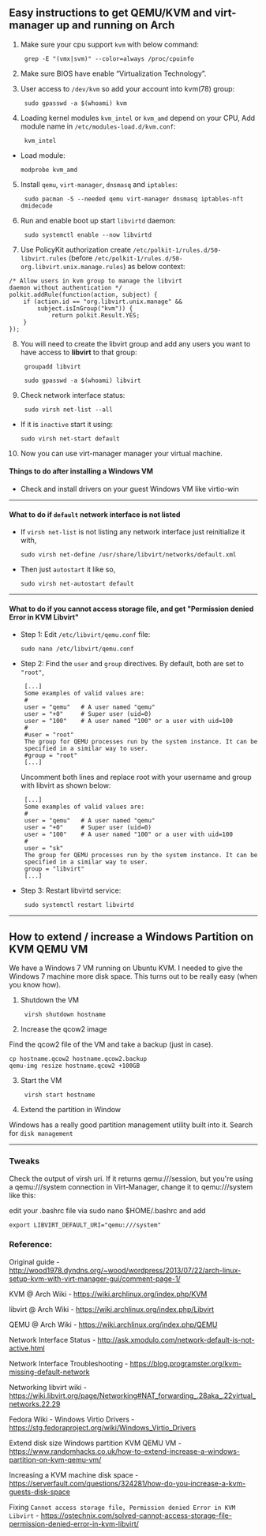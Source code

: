 ## Easy instructions to get QEMU/KVM and virt-manager up and running on Arch

1. Make sure your cpu support `kvm` with below command:

        grep -E "(vmx|svm)" --color=always /proc/cpuinfo

2. Make sure BIOS have enable “Virtualization Technology”.

3. User access to `/dev/kvm` so add your account into kvm(78) group:

        sudo gpasswd -a $(whoami) kvm

4. Loading kernel modules `kvm_intel` or `kvm_amd` depend on your CPU, Add module name in `/etc/modules-load.d/kvm.conf`:

        kvm_intel

  * Load module:

        modprobe kvm_amd

5. Install `qemu`, `virt-manager`, `dnsmasq` and `iptables`:

        sudo pacman -S --needed qemu virt-manager dnsmasq iptables-nft dmidecode

6. Run and enable boot up start `libvirtd` daemon:

        sudo systemctl enable --now libvirtd


7. Use PolicyKit authorization create `/etc/polkit-1/rules.d/50-libvirt.rules` (before `/etc/polkit-1/rules.d/50-org.libvirt.unix.manage.rules`) as below context:

```
/* Allow users in kvm group to manage the libvirt
daemon without authentication */
polkit.addRule(function(action, subject) {
    if (action.id == "org.libvirt.unix.manage" &&
        subject.isInGroup("kvm")) {
            return polkit.Result.YES;
    }
});
```

8. You will need to create the libvirt group and add any users you want to have access to **libvirt** to that group:

        groupadd libvirt
    
        sudo gpasswd -a $(whoami) libvirt


9. Check network interface status:

        sudo virsh net-list --all

  * If it is `inactive` start it using:

        sudo virsh net-start default  

10. Now you can use virt-manager manager your virtual machine.

#### Things to do after installing a Windows VM

  * Check and install drivers on your guest Windows VM like virtio-win

---

#### What to do if `default` network interface is not listed

   * If `virsh net-list` is not listing any network interface just reinitialize it with,
   
         sudo virsh net-define /usr/share/libvirt/networks/default.xml
   
   * Then just `autostart` it like so,
   
         sudo virsh net-autostart default 

---



#### What to do if you cannot access storage file, and get "Permission denied Error in KVM Libvirt"

   * Step 1: Edit `/etc/libvirt/qemu.conf` file:
   
         sudo nano /etc/libvirt/qemu.conf
   
   * Step 2: Find the `user` and `group` directives. By default, both are set to `"root"`,
   
          [...] 
          Some examples of valid values are:
          #
          user = "qemu"   # A user named "qemu"
          user = "+0"     # Super user (uid=0)
          user = "100"    # A user named "100" or a user with uid=100
          #
          #user = "root"
          The group for QEMU processes run by the system instance. It can be
          specified in a similar way to user.
          #group = "root"
          [...]

     Uncomment both lines and replace root with your username and group with libvirt as shown below:

          [...] 
          Some examples of valid values are:
          #
          user = "qemu"   # A user named "qemu"
          user = "+0"     # Super user (uid=0)
          user = "100"    # A user named "100" or a user with uid=100
          #
          user = "sk"
          The group for QEMU processes run by the system instance. It can be
          specified in a similar way to user.
          group = "libvirt"
          [...]

   * Step 3: Restart libvirtd service:

          sudo systemctl restart libvirtd


---
  
## How to extend / increase a Windows Partition on KVM QEMU VM

We have a Windows 7 VM running on Ubuntu KVM. I needed to give the Windows 7 machine more disk space. This turns out to be really easy (when you know how).

1. Shutdown the VM

        virsh shutdown hostname

2. Increase the qcow2 image

Find the qcow2 file of the VM and take a backup (just in case).

    cp hostname.qcow2 hostname.qcow2.backup
    qemu-img resize hostname.qcow2 +100GB
    
3. Start the VM

        virsh start hostname

4. Extend the partition in Window

Windows has a really good partition management utility built into it. Search for `disk management`

---

### Tweaks

Check the output of virsh uri. If it returns qemu:///session, but you're using a qemu:///system connection in Virt-Manager, change it to qemu:///system like this:

edit your .bashrc file via sudo nano $HOME/.bashrc and add

    export LIBVIRT_DEFAULT_URI="qemu:///system"

### Reference:

Original guide - http://wood1978.dyndns.org/~wood/wordpress/2013/07/22/arch-linux-setup-kvm-with-virt-manager-gui/comment-page-1/
 
KVM @ Arch Wiki - https://wiki.archlinux.org/index.php/KVM

libvirt @ Arch Wiki - https://wiki.archlinux.org/index.php/Libvirt

QEMU @ Arch Wiki - https://wiki.archlinux.org/index.php/QEMU

Network Interface Status - http://ask.xmodulo.com/network-default-is-not-active.html

Network Interface Troubleshooting - https://blog.programster.org/kvm-missing-default-network

Networking libvirt wiki - https://wiki.libvirt.org/page/Networking#NAT_forwarding_.28aka_.22virtual_networks.22.29

Fedora Wiki - Windows Virtio Drivers - https://stg.fedoraproject.org/wiki/Windows_Virtio_Drivers

Extend disk size Windows partition KVM QEMU VM - https://www.randomhacks.co.uk/how-to-extend-increase-a-windows-partition-on-kvm-qemu-vm/

Increasing a KVM machine disk space - https://serverfault.com/questions/324281/how-do-you-increase-a-kvm-guests-disk-space

Fixing `Cannot access storage file, Permission denied Error in KVM Libvirt` - https://ostechnix.com/solved-cannot-access-storage-file-permission-denied-error-in-kvm-libvirt/

